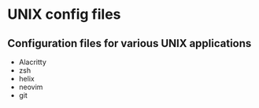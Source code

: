 # UNIX config files
## Configuration files for various UNIX applications

* Alacritty
* zsh
* helix
* neovim
* git

